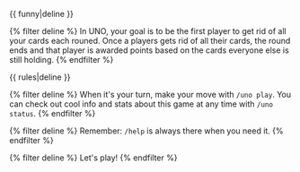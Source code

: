 {{ funny|deline }}

{% filter deline %}
In UNO, your goal is to be the first player to get rid of all your cards each rouned. Once a players gets rid of all
their cards, the round ends and that player is awarded points based on the cards everyone else is still holding.
{% endfilter %}

{{ rules|deline }}

{% filter deline %}
When it's your turn, make your move with `/uno play`. You can check out cool info and stats about this game at any
time with `/uno status`.
{% endfilter %}

{% filter deline %}
Remember: `/help` is always there when you need it.
{% endfilter %}

{% filter deline %}
Let's play!
{% endfilter %}
